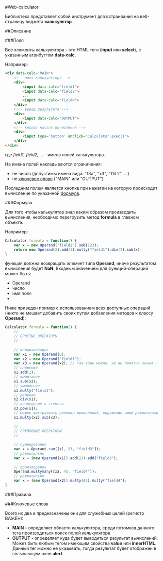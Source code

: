 #Web-calculator

Библиотека представлет собой инструмент для встраивания на веб-страницу виджета **калькулятор**

##Описание

###Поля

Все элементы калькулятора - это HTML теги (**input** или **select**), с указанным атрибуттом **data-calc**.

Например:
```html
<div data-calc="MAIN">
	<!-- поля калькулятора -->
	<div>
		<input data-calc="field1">
		<input data-calc="field2">
		...
		<input data-calc="fieldN">
	</div>
	<!-- вывод результата -->
	<div>
		<input data-calc="OUTPUT">
	</div>
	<!-- кнопка начала вычислений -->
	<div>
		<input type='button' onclick='Calculator.exec()'>
	</div>
</div>
```
где *field1, field2, ...* - имена полей калькулятора.

На имена полей накладываются ограничения:
- не число (допустимы имена вида: "13a", "x3", "11iL2", ...)
- не [ключевое слово](#Ключевые-слова) ("MAIN" или "OUTPUT")

Последним полем является кнопка при нажатии на которую происходит вычисление по указанной [формуле](#Формула).

###Формула

Для того чтобы калькулятор знал каким образом производить вычисления, необходимо перегрузить метод **formula** в главном объекте.

Например:
```javascript
Calculator.formula = function() {
	var x = new Operand("field2").sub(123);
	return new Operand(2).add(3).multy("field1").div(2).sub(x);
}
```
функция должна возвращать элемент типа **Operand**, иначе результатом вычисления будет **NaN**. Входным значением для функций-операций может быть:
- Operand
- число
- имя поля
- 
Ниже приведен пример с использованием всех доступных операций (никто не мешает добавить своих путем добавления методов к классу **Operand**):

```javascript
Calculator.formula = function() {
	//
	// ПРОСТЫЕ ОПЕРАТОРЫ
	//
	
	// инициализация
	var x1 = new Operand(0);
	var x2 = new Operand("field1");
	var x3 = new Operand(x2); // так тоже можно, но не понятно зачем :-)
	// сложение
	x1.add(1);
	// вычитание
	x1.sub(x2);
	// умножение
	x1.multy("field2");
	// деление
	x2.div(x1);
	// возведение в степень
	x3.pow(x1);
	// можно выстраивать цепочки вычислений, выражение ниже равносильно: x1 = x1 * x2 - x3
	x1.multy(x2).sub(x3);
	
	//
	// ГРУППОВЫЕ ОПЕРАТОРЫ
	//
	
	// суммирование
	var x = Operand.sum([x1, 23, "field3"]);
	// равносильно
	var x = (new Operand(x1)).add(23).add("field3");
	
	// произведение
	Operand.multymany([x2, 45, "field4"]);
	// равносильно
	var x = (new Operand(x2)).multy(45).multy("field4");
}
```

###Правила

###Ключевые слова

Всего их два и предназначены они для служебных целей (регистр ВАЖЕН):
- **MAIN** - определяет области калькулятора, среди потомков данного тега производиться поиск [полей калькулятора](#Поля).
- **OUTPUT** - определяет куда будет выводиться результат вычислений. Может быть любым тегом имеющим свойства **value** или **innerHTML**. Данный тег можно не указывать, тогда результат будет отображен в сплывающем окне **alert**.
